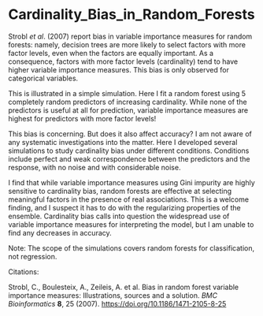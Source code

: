 # Cardinality_Bias_in_Random_Forests

Strobl *et al*. (2007) report bias in variable importance measures for random forests: namely, decision trees are more likely to select factors with more factor levels, even when the factors are equally important. As a consequence, factors with more factor levels (cardinality) tend to have higher variable importance measures. This bias is only observed for categorical variables.

This is illustrated in a simple simulation. Here I fit a random forest using 5 completely random predictors of increasing cardinality. While none of the predictors is useful at all for prediction, variable importance measures are highest for predictors with more factor levels!

This bias is concerning. But does it also affect accuracy? I am not aware of any systematic investigations into the matter. Here I developed several simulations to study cardinality bias under different conditions. Conditions include perfect and weak correspondence between the predictors and the response, with no noise and with considerable noise.

I find that while variable importance measures using Gini impurity are highly sensitive to cardinality bias, random forests are effective at selecting meaningful factors in the presence of real associations. This is a welcome finding, and I suspect it has to do with the regularizing properties of the ensemble. Cardinality bias calls into question the widespread use of variable importance measures for interpreting the model, but I am unable to find any decreases in accuracy.

Note: The scope of the simulations covers random forests for classification, not regression.

Citations:

Strobl, C., Boulesteix, A., Zeileis, A. et al. Bias in random forest variable importance measures: Illustrations, sources and a solution. *BMC Bioinformatics* **8**, 25 (2007). https://doi.org/10.1186/1471-2105-8-25
